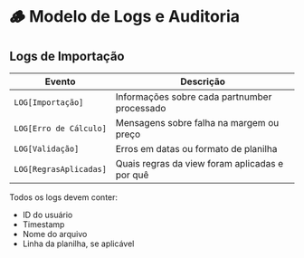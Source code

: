 # 🪵 Modelo de Logs e Auditoria

## Logs de Importação

| Evento                     | Descrição                                       |
|---------------------------|-------------------------------------------------|
| `LOG[Importação]`         | Informações sobre cada partnumber processado   |
| `LOG[Erro de Cálculo]`    | Mensagens sobre falha na margem ou preço       |
| `LOG[Validação]`          | Erros em datas ou formato de planilha          |
| `LOG[RegrasAplicadas]`    | Quais regras da view foram aplicadas e por quê |

Todos os logs devem conter:
- ID do usuário
- Timestamp
- Nome do arquivo
- Linha da planilha, se aplicável
